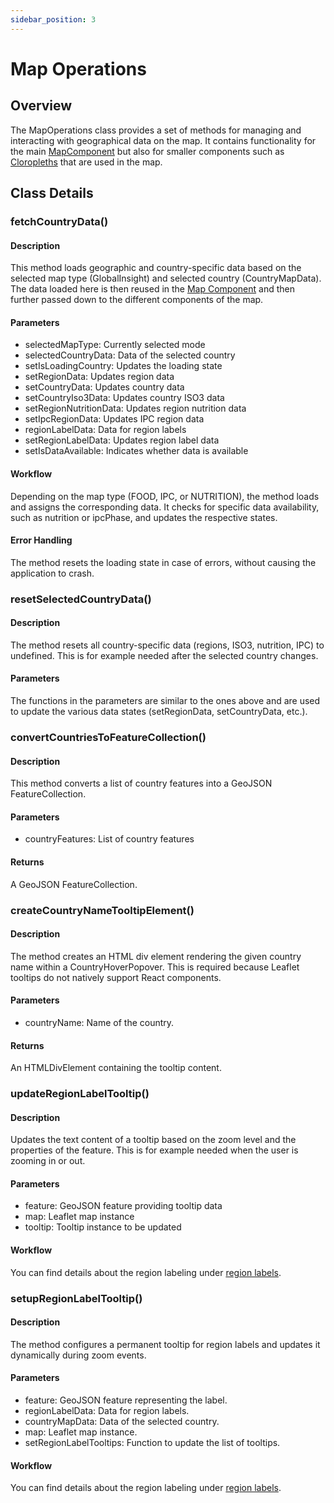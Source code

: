 ```yaml
---
sidebar_position: 3
---
```


# Map Operations

## Overview
The MapOperations class provides a set of methods for managing and interacting with geographical data on the map.
It contains functionality for the main [MapComponent](map_component.md) but also for smaller components such as [Cloropleths](map_cloropleths.md)
that are used in the map.

## Class Details
### fetchCountryData()
#### Description
This method loads geographic and country-specific data based on the selected map type (GlobalInsight) and selected country (CountryMapData).
The data loaded here is then reused in the [Map Component](map_component.md) and then further passed down to the different components of the map.

#### Parameters
- selectedMapType: Currently selected mode
- selectedCountryData: Data of the selected country
- setIsLoadingCountry: Updates the loading state
- setRegionData: Updates region data
- setCountryData: Updates country data
- setCountryIso3Data: Updates country ISO3 data
- setRegionNutritionData: Updates region nutrition data
- setIpcRegionData: Updates IPC region data
- regionLabelData: Data for region labels
- setRegionLabelData: Updates region label data
- setIsDataAvailable: Indicates whether data is available

#### Workflow
Depending on the map type (FOOD, IPC, or NUTRITION), the method loads and assigns the corresponding data.
It checks for specific data availability, such as nutrition or ipcPhase, and updates the respective states.

#### Error Handling
The method resets the loading state in case of errors, without causing the application to crash.

### resetSelectedCountryData()
#### Description
The method resets all country-specific data (regions, ISO3, nutrition, IPC) to undefined. This is for example needed after the selected country changes.

#### Parameters
The functions in the parameters are similar to the ones above and are used to update the various data states (setRegionData, setCountryData, etc.).

### convertCountriesToFeatureCollection()
#### Description
This method converts a list of country features into a GeoJSON FeatureCollection.

#### Parameters
- countryFeatures: List of country features

#### Returns
A GeoJSON FeatureCollection.

### createCountryNameTooltipElement()
#### Description
The method creates an HTML div element rendering the given country name within a CountryHoverPopover. This is required because Leaflet tooltips do not natively support React components.

#### Parameters
- countryName: Name of the country.

#### Returns
An HTMLDivElement containing the tooltip content.

### updateRegionLabelTooltip()
#### Description
Updates the text content of a tooltip based on the zoom level and the properties of the feature. This is for example needed
when the user is zooming in or out.

#### Parameters
- feature: GeoJSON feature providing tooltip data
- map: Leaflet map instance
- tooltip: Tooltip instance to be updated

#### Workflow
You can find details about the region labeling under [region labels](map_region_labels.md).

### setupRegionLabelTooltip()
#### Description
The method configures a permanent tooltip for region labels and updates it dynamically during zoom events.

#### Parameters
- feature: GeoJSON feature representing the label.
- regionLabelData: Data for region labels.
- countryMapData: Data of the selected country.
- map: Leaflet map instance.
- setRegionLabelTooltips: Function to update the list of tooltips.

#### Workflow
You can find details about the region labeling under [region labels](map_region_labels.md).
